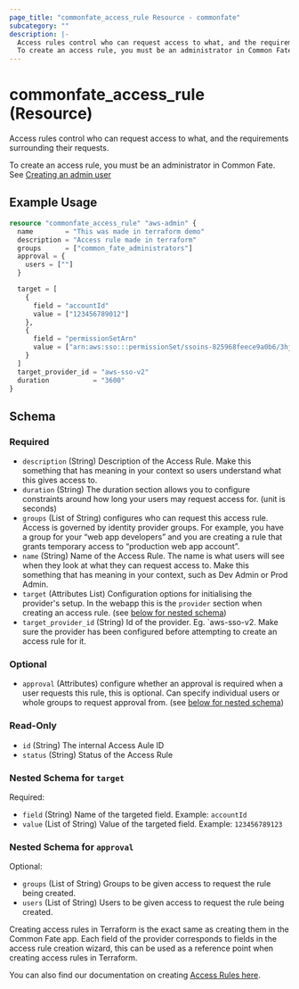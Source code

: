 ```yaml
---
page_title: "commonfate_access_rule Resource - commonfate"
subcategory: ""
description: |-
  Access rules control who can request access to what, and the requirements surrounding their requests.
  To create an access rule, you must be an administrator in Common Fate. See Creating an admin user https://docs.commonfate.io/common-fate/deploying-common-fate/deploying/#creating-an-admin-user
---
```


# commonfate_access_rule (Resource)

Access rules control who can request access to what, and the requirements surrounding their requests.

To create an access rule, you must be an administrator in Common Fate. See [Creating an admin user](https://docs.commonfate.io/common-fate/deploying-common-fate/deploying/#creating-an-admin-user)



## Example Usage

```terraform
resource "commonfate_access_rule" "aws-admin" {
  name        = "This was made in terraform demo"
  description = "Access rule made in terraform"
  groups      = ["common_fate_administrators"]
  approval = {
    users = [""]
  }

  target = [
    {
      field = "accountId"
      value = ["123456789012"]
    },
    {
      field = "permissionSetArn"
      value = ["arn:aws:sso:::permissionSet/ssoins-825968feece9a0b6/3hjdfkj3r28ef"]
    }
  ]
  target_provider_id = "aws-sso-v2"
  duration           = "3600"
}
```


<!-- schema generated by tfplugindocs -->
## Schema

### Required

- `description` (String) Description of the Access Rule. Make this something that has meaning in your context so users understand what this gives access to.
- `duration` (String) The duration section allows you to configure constraints around how long your users may request access for. (unit is seconds)
- `groups` (List of String) configures who can request this access rule. Access is governed by identity provider groups. For example, you have a group for your “web app developers” and you are creating a rule that grants temporary access to “production web app account”.
- `name` (String) Name of the Access Rule. The name is what users will see when they look at what they can request access to.  Make this something that has meaning in your context, such as Dev Admin or Prod Admin.
- `target` (Attributes List) Configuration options for initialising the provider's setup. In the webapp this is the `provider` section when creating an access rule. (see [below for nested schema](#nestedatt--target))
- `target_provider_id` (String) Id of the provider. Eg. `aws-sso-v2. Make sure the provider has been configured before attempting to create an access rule for it.

### Optional

- `approval` (Attributes) configure whether an approval is required when a user requests this rule, this is optional. Can specify individual users or whole groups to request approval from. (see [below for nested schema](#nestedatt--approval))

### Read-Only

- `id` (String) The internal Access Aule ID
- `status` (String) Status of the Access Rule

<a id="nestedatt--target"></a>
### Nested Schema for `target`

Required:

- `field` (String) Name of the targeted field. Example: `accountId`
- `value` (List of String) Value of the targeted field. Example: `123456789123`


<a id="nestedatt--approval"></a>
### Nested Schema for `approval`

Optional:

- `groups` (List of String) Groups to be given access to request the rule being created.
- `users` (List of String) Users to be given access to request the rule being created.

Creating access rules in Terraform is the exact same as creating them in the Common Fate app. Each field of the provider corresponds to fields in the access rule creation wizard, this can be used as a reference point when creating access rules in Terraform.

You can also find our documentation on creating [Access Rules here](https://docs.commonfate.io/common-fate/configuration/access-rules).